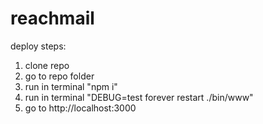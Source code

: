 reachmail
=========

deploy steps:
1) clone repo
2) go to repo folder
3) run in terminal "npm i"
4) run in terminal "DEBUG=test forever restart ./bin/www"
5) go to http://localhost:3000